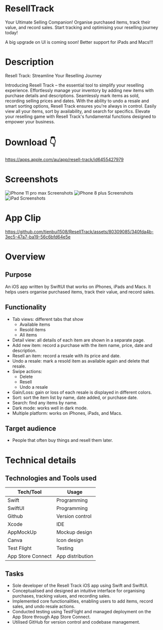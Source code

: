 # ResellTrack
Your Ultimate Selling Companion! Organise purchased items, track their value, and record sales. Start tracking and optimising your reselling journey today!

A big upgrade on UI is coming soon! Better support for iPads and Macs!!!

# Description

Resell Track: Streamline Your Reselling Journey

Introducing Resell Track – the essential tool to simplify your reselling experience. Effortlessly manage your inventory by adding new items with purchase details and descriptions. Seamlessly mark items as sold, recording selling prices and dates. With the ability to undo a resale and smart sorting options, Resell Track ensures you're always in control. Easily view all your items, sort by availability, and search for specifics. Elevate your reselling game with Resell Track's fundamental functions designed to empower your business.

# Download 👇

https://apps.apple.com/au/app/resell-track/id6455427979


# Screenshots

![iPhone 11 pro max Screenshots](https://github.com/tienbui1508/tienbui1508.github.io/blob/main/assets/images/resellTrack/resellTrack_iphone1.png)
![iPhone 8 plus Screenshots](https://github.com/tienbui1508/tienbui1508.github.io/blob/main/assets/images/resellTrack/resellTrack_iphone2.png)
![iPad Screenshots](https://github.com/tienbui1508/tienbui1508.github.io/blob/main/assets/images/resellTrack/resellTrack_ipad.png)


# App Clip



https://github.com/tienbui1508/ResellTrack/assets/80309085/340fda4b-3ec5-47a7-ba19-56c6bfd64e5e



# Overview

## Purpose

An iOS app written by SwiftUI that works on iPhones, iPads and Macs. It helps users organise purchased items, track their value, and record sales.

## Functionality

- Tab views: different tabs that show
  - Available items
  - Resold items
  - All items
- Detail view: all details of each item are shown in a separate page.
- Add new item: record a purchase with the item name, price, date and description.
- Resell an item: record a resale with its price and date.
- Undo a resale: mark a resold item as available again and delete that resale.
- Swipe actions:
  - Delete
  - Resell
  - Undo a resale
- Gain/Loss: gain or loss of each resale is displayed in different colors.
- Sort: sort the item list by name, date added, or purchase date.
- Search: find any items by name.
- Dark mode: works well in dark mode.
- Multiple platform: works on iPhones, iPads, and Macs.

## Target audience

- People that often buy things and resell them later.

# Technical details

## Technologies and Tools used

| **Tech/Tool**     | **Usage**        |
| ----------------- | ---------------- |
| Swift             | Programming      |
| SwiftUI           | Programming      |
| Github            | Version control  |
| Xcode             | IDE              |
| AppMockUp         | Mockup design    |
| Canva             | Icon design      |
| Test Flight       | Testing          |
| App Store Connect | App distribution |

## Tasks

- Sole developer of the Resell Track iOS app using Swift and SwiftUI.
- Conceptualised and designed an intuitive interface for organising purchases, tracking values, and recording sales.
- Implemented core functionalities, enabling users to add items, record sales, and undo resale actions.
- Conducted testing using TestFlight and managed deployment on the App Store through App Store Connect.
- Utilised GitHub for version control and codebase management.



